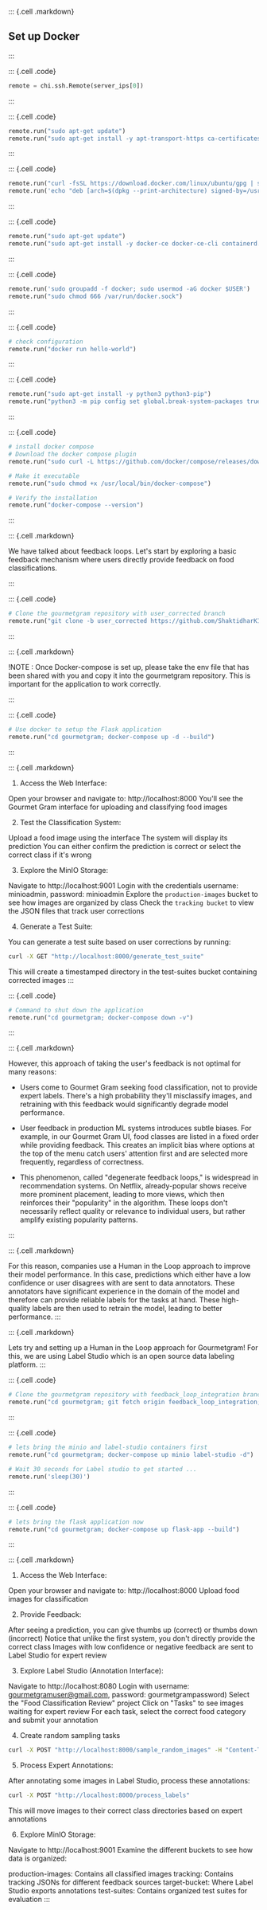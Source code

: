 ::: {.cell .markdown}
## Set up Docker
:::

::: {.cell .code}
```python
remote = chi.ssh.Remote(server_ips[0])
```
:::

::: {.cell .code}
```python
remote.run("sudo apt-get update")
remote.run("sudo apt-get install -y apt-transport-https ca-certificates curl software-properties-common")
```
:::

::: {.cell .code}
```python
remote.run("curl -fsSL https://download.docker.com/linux/ubuntu/gpg | sudo gpg --dearmor -o /usr/share/keyrings/docker-archive-keyring.gpg")
remote.run('echo "deb [arch=$(dpkg --print-architecture) signed-by=/usr/share/keyrings/docker-archive-keyring.gpg] https://download.docker.com/linux/ubuntu $(lsb_release -cs) stable" | sudo tee /etc/apt/sources.list.d/docker.list > /dev/null')
```
:::


::: {.cell .code}
```python
remote.run("sudo apt-get update")
remote.run("sudo apt-get install -y docker-ce docker-ce-cli containerd.io")
```
:::


::: {.cell .code}
```python
remote.run('sudo groupadd -f docker; sudo usermod -aG docker $USER')
remote.run("sudo chmod 666 /var/run/docker.sock")
```
:::

::: {.cell .code}
```python
# check configuration
remote.run("docker run hello-world")
```
:::

::: {.cell .code}
```python
remote.run("sudo apt-get install -y python3 python3-pip")
remote.run("python3 -m pip config set global.break-system-packages true")
```
:::


::: {.cell .code}
```python
# install docker compose 
# Download the docker compose plugin
remote.run("sudo curl -L https://github.com/docker/compose/releases/download/v2.24.5/docker-compose-linux-x86_64 -o /usr/local/bin/docker-compose")

# Make it executable
remote.run("sudo chmod +x /usr/local/bin/docker-compose")

# Verify the installation
remote.run("docker-compose --version")
```
:::

::: {.cell .markdown}

We have talked about feedback loops. Let's start by exploring a basic feedback mechanism where users directly provide feedback on food classifications.

:::

::: {.cell .code}
```python
# Clone the gourmetgram repository with user_corrected branch 
remote.run("git clone -b user_corrected https://github.com/ShaktidharK1997/gourmetgram.git")

```
:::

::: {.cell .markdown}

!NOTE : Once Docker-compose is set up, please take the env file that has been shared with you and copy it into the gourmetgram repository. This is important for the application to work correctly. 

:::


::: {.cell .code}
```python
# Use docker to setup the Flask application
remote.run("cd gourmetgram; docker-compose up -d --build")

```
:::

::: {.cell .markdown}

1. Access the Web Interface:

Open your browser and navigate to: http://localhost:8000
You'll see the Gourmet Gram interface for uploading and classifying food images


2. Test the Classification System:

Upload a food image using the interface
The system will display its prediction
You can either confirm the prediction is correct or select the correct class if it's wrong


3. Explore the MinIO Storage:

Navigate to http://localhost:9001
Login with the credentials username: minioadmin, password: minioadmin
Explore the `production-images` bucket to see how images are organized by class
Check the `tracking bucket` to view the JSON files that track user corrections

4. Generate a Test Suite:

You can generate a test suite based on user corrections by running:
```bash
curl -X GET "http://localhost:8000/generate_test_suite"
```

This will create a timestamped directory in the test-suites bucket containing corrected images
:::

::: {.cell .code}
```python
# Command to shut down the application
remote.run("cd gourmetgram; docker-compose down -v")
```
:::


::: {.cell .markdown}

However, this approach of taking the user's feedback is not optimal for many reasons:

- Users come to Gourmet Gram seeking food classification, not to provide expert labels. There's a high probability they'll misclassify images, and retraining with this feedback would significantly degrade model performance.

- User feedback in production ML systems introduces subtle biases. For example, in our Gourmet Gram UI, food classes are listed in a fixed order while providing feedback. This creates an implicit bias where options at the top of the menu catch users' attention first and are selected more frequently, regardless of correctness.

- This phenomenon, called "degenerate feedback loops," is widespread in recommendation systems. On Netflix, already-popular shows receive more prominent placement, leading to more views, which then reinforces their "popularity" in the algorithm. These loops don't necessarily reflect quality or relevance to individual users, but rather amplify existing popularity patterns.

:::

::: {.cell .markdown}

For this reason, companies use a Human in the Loop approach to improve their model performance. In this case, predictions which either have a low confidence or user disagrees with are sent to data annotators. These annotators have significant experience in the domain of the model and therefore can provide reliable labels for the tasks at hand. These high-quality labels are then used to retrain the model, leading to better performance.
:::

::: {.cell .markdown}

Lets try and setting up a Human in the Loop approach for Gourmetgram! For this, we are using Label Studio which is an open source data labeling platform. 
:::

::: {.cell .code}
```python
# Clone the gourmetgram repository with feedback_loop_integration branch 
remote.run("cd gourmetgram; git fetch origin feedback_loop_integration; git checkout feedback_loop_integration")
```
:::

::: {.cell .code}
```python
# lets bring the minio and label-studio containers first
remote.run("cd gourmetgram; docker-compose up minio label-studio -d")

# Wait 30 seconds for Label studio to get started ...
remote.run('sleep(30)')
```
:::


::: {.cell .code}
```python
# lets bring the flask application now
remote.run("cd gourmetgram; docker-compose up flask-app --build")
```
:::

::: {.cell .markdown}

1. Access the Web Interface:

Open your browser and navigate to: http://localhost:8000
Upload food images for classification

2. Provide Feedback:

After seeing a prediction, you can give thumbs up (correct) or thumbs down (incorrect)
Notice that unlike the first system, you don't directly provide the correct class
Images with low confidence or negative feedback are sent to Label Studio for expert review


3. Explore Label Studio (Annotation Interface):

Navigate to http://localhost:8080
Login with username: gourmetgramuser@gmail.com, password: gourmetgrampassword)
Select the "Food Classification Review" project
Click on "Tasks" to see images waiting for expert review
For each task, select the correct food category and submit your annotation

4. Create random sampling tasks 

```bash
curl -X POST "http://localhost:8000/sample_random_images" -H "Content-Type: application/json" -d '{"sample_count": 5}'
```

5. Process Expert Annotations:

After annotating some images in Label Studio, process these annotations:
```bash
curl -X POST "http://localhost:8000/process_labels"
```
This will move images to their correct class directories based on expert annotations

6. Explore MinIO Storage:

Navigate to http://localhost:9001
Examine the different buckets to see how data is organized:

production-images: Contains all classified images
tracking: Contains tracking JSONs for different feedback sources
target-bucket: Where Label Studio exports annotations
test-suites: Contains organized test suites for evaluation
:::